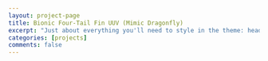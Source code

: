 ```yaml
---
layout: project-page
title: Bionic Four-Tail Fin UUV (Mimic Dragonfly)
excerpt: "Just about everything you'll need to style in the theme: headings, paragraphs, blockquotes, tables, code blocks, and more."
categories: [projects]
comments: false
---
```



<!-- ![I'm a relative reference to a repository file](../../Pics/four_tail_fin/4-3.jpg) -->

<!-- ![I'm a relative reference to a repository file](../../Pics/four_tail_fin/4-4.jpg) -->
